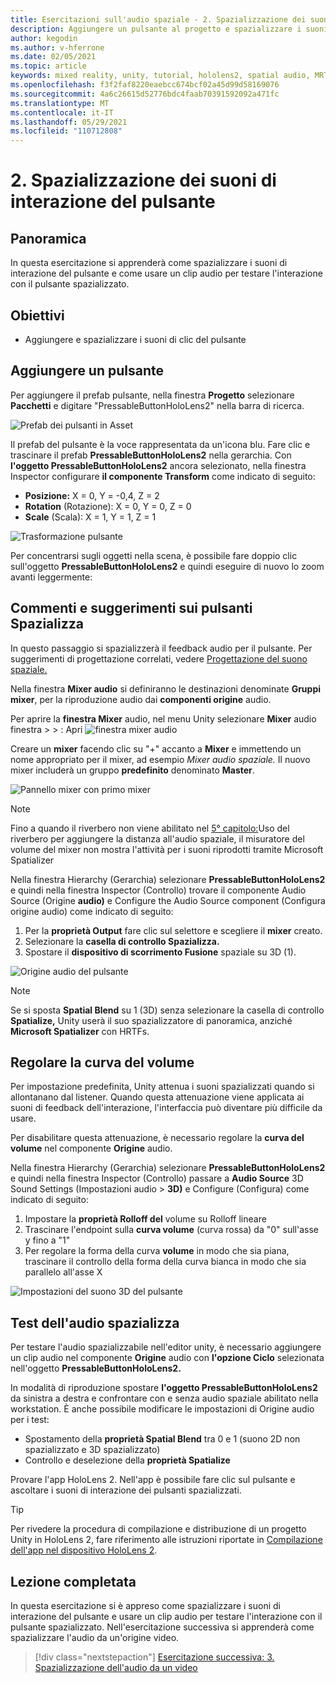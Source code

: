```yaml
---
title: Esercitazioni sull'audio spaziale - 2. Spazializzazione dei suoni di interazione del pulsante
description: Aggiungere un pulsante al progetto e spazializzare i suoni di interazione del pulsante.
author: kegodin
ms.author: v-hferrone
ms.date: 02/05/2021
ms.topic: article
keywords: mixed reality, unity, tutorial, hololens2, spatial audio, MRTK, mixed reality toolkit, UWP, Windows 10, HRTF, head-related transfer function, reverb, Microsoft Spatializer, prefabs, volume curve
ms.openlocfilehash: f3f2faf8220eaebcc674bcf02a45d99d58169076
ms.sourcegitcommit: 4a6c26615d52776bdc4faab70391592092a471fc
ms.translationtype: MT
ms.contentlocale: it-IT
ms.lasthandoff: 05/29/2021
ms.locfileid: "110712808"
---
```

# <a name="2-spatializing-button-interaction-sounds"></a>2. Spazializzazione dei suoni di interazione del pulsante

## <a name="overview"></a>Panoramica

In questa esercitazione si apprenderà come spazializzare i suoni di interazione del pulsante e come usare un clip audio per testare l'interazione con il pulsante spazializzato.  

## <a name="objectives"></a>Obiettivi

* Aggiungere e spazializzare i suoni di clic del pulsante

## <a name="add-a-button"></a>Aggiungere un pulsante

Per aggiungere il prefab pulsante, nella finestra **Progetto** selezionare **Pacchetti** e digitare "PressableButtonHoloLens2" nella barra di ricerca.

![Prefab dei pulsanti in Asset](images/spatial-audio/spatial-audio-02-section1-step1-1.PNG)

Il prefab del pulsante è la voce rappresentata da un'icona blu. Fare clic e trascinare il prefab **PressableButtonHoloLens2** nella gerarchia. Con **l'oggetto PressableButtonHoloLens2** ancora selezionato, nella finestra Inspector configurare **il componente Transform** come indicato di seguito:

* **Posizione:** X = 0, Y = -0,4, Z = 2
* **Rotation** (Rotazione): X = 0, Y = 0, Z = 0
* **Scale** (Scala): X = 1, Y = 1, Z = 1

![Trasformazione pulsante](images/spatial-audio/spatial-audio-02-section1-step1-2.PNG)

Per concentrarsi sugli oggetti nella scena, è possibile fare doppio clic sull'oggetto **PressableButtonHoloLens2** e quindi eseguire di nuovo lo zoom avanti leggermente:

## <a name="spatialize-button-feedback"></a>Commenti e suggerimenti sui pulsanti Spazializza

In questo passaggio si spazializzerà il feedback audio per il pulsante. Per suggerimenti di progettazione correlati, vedere [Progettazione del suono spaziale.](../../../design/spatial-sound-design.md)

Nella finestra **Mixer audio** si definiranno le destinazioni denominate **Gruppi mixer**, per la riproduzione audio dai **componenti origine** audio.

Per aprire la **finestra Mixer** audio, nel menu Unity selezionare **Mixer** audio finestra  >    >  : Apri ![ finestra mixer audio](images/spatial-audio/spatial-audio-02-section2-step1-1.PNG)

 Creare un **mixer** facendo clic su "+" accanto a **Mixer** e immettendo un nome appropriato per il mixer, ad esempio _Mixer audio spaziale._ Il nuovo mixer includerà un gruppo **predefinito** denominato **Master**.

![Pannello mixer con primo mixer](images/spatial-audio/spatial-audio-02-section2-step1-2.PNG)

> [!NOTE]
> Fino a quando il riverbero non viene abilitato nel [5° capitolo:](unity-spatial-audio-ch5.md)Uso del riverbero per aggiungere la distanza all'audio spaziale, il misuratore del volume del mixer non mostra l'attività per i suoni riprodotti tramite Microsoft Spatializer

Nella finestra Hierarchy (Gerarchia) selezionare **PressableButtonHoloLens2** e quindi nella finestra Inspector (Controllo) trovare il componente Audio Source (Origine **audio)** e Configure the Audio Source component (Configura origine audio) come indicato di seguito:

1. Per la **proprietà Output** fare clic sul selettore e scegliere il **mixer** creato.
2. Selezionare la **casella di controllo Spazializza.**
3. Spostare il **dispositivo di scorrimento Fusione** spaziale su 3D (1).

![Origine audio del pulsante](images/spatial-audio/spatial-audio-02-section2-step1-3.PNG)

> [!NOTE]
> Se si sposta **Spatial Blend** su 1 (3D) senza selezionare la casella di controllo **Spatialize,** Unity userà il suo spazializzatore di panoramica, anziché **Microsoft Spatializer** con HRTFs.

## <a name="adjust-the-volume-curve"></a>Regolare la curva del volume

Per impostazione predefinita, Unity attenua i suoni spazializzati quando si allontanano dal listener. Quando questa attenuazione viene applicata ai suoni di feedback dell'interazione, l'interfaccia può diventare più difficile da usare.

Per disabilitare questa attenuazione, è necessario regolare la **curva del volume** nel componente **Origine** audio.

Nella finestra Hierarchy (Gerarchia) selezionare **PressableButtonHoloLens2** e quindi nella finestra Inspector (Controllo) passare a **Audio Source** 3D Sound Settings (Impostazioni audio  >  **3D)** e Configure (Configura) come indicato di seguito:

1. Impostare la **proprietà Rolloff del** volume su Rolloff lineare
2. Trascinare l'endpoint sulla **curva volume** (curva rossa) da "0" sull'asse y fino a "1"
3. Per regolare la forma della curva **volume** in modo che sia piana, trascinare il controllo della forma della curva bianca in modo che sia parallelo all'asse X

![Impostazioni del suono 3D del pulsante](images/spatial-audio/spatial-audio-02-section3-step1-1.PNG)

## <a name="testing-the-spatialize-audio"></a>Test dell'audio spazializza

Per testare l'audio spazializzabile nell'editor unity, è necessario aggiungere un clip audio nel componente **Origine** audio con **l'opzione Ciclo** selezionata nell'oggetto **PressableButtonHoloLens2.**

In modalità di riproduzione spostare **l'oggetto PressableButtonHoloLens2** da sinistra a destra e confrontare con e senza audio spaziale abilitato nella workstation. È anche possibile modificare le impostazioni di Origine audio per i test:

* Spostamento della **proprietà Spatial Blend** tra 0 e 1 (suono 2D non spazializzato e 3D spazializzato)
* Controllo e deselezione della **proprietà Spatialize**

Provare l'app HoloLens 2. Nell'app è possibile fare clic sul pulsante e ascoltare i suoni di interazione dei pulsanti spazializzati.

> [!TIP]
> Per rivedere la procedura di compilazione e distribuzione di un progetto Unity in HoloLens 2, fare riferimento alle istruzioni riportate in [Compilazione dell'app nel dispositivo HoloLens 2](mr-learning-base-02.md#building-your-application-to-your-hololens-2).

## <a name="congratulations"></a>Lezione completata

In questa esercitazione si è appreso come spazializzare i suoni di interazione del pulsante e usare un clip audio per testare l'interazione con il pulsante spazializzato. Nell'esercitazione successiva si apprenderà come spazializzare l'audio da un'origine video.

> [!div class="nextstepaction"]
> [Esercitazione successiva: 3. Spazializzazione dell'audio da un video](unity-spatial-audio-ch3.md)
